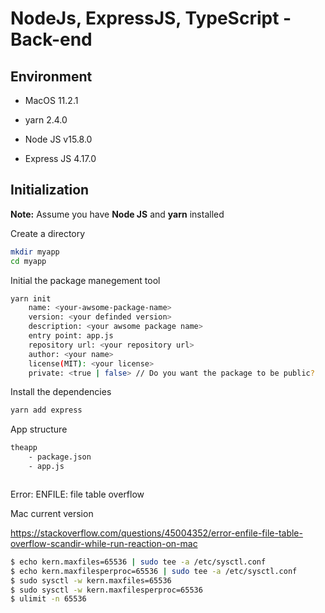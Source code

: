 # NodeJs, ExpressJS, TypeScript - Back-end

## Environment

- MacOS 11.2.1

- yarn 2.4.0

- Node JS v15.8.0

- Express JS 4.17.0

## Initialization

**Note:** Assume you have **Node JS** and **yarn** installed

Create a directory

```bash
mkdir myapp
cd myapp
```

Initial the package manegement tool

```bash
yarn init
    name: <your-awsome-package-name>
    version: <your definded version>
    description: <your awsome package name>
    entry point: app.js
    repository url: <your repository url>
    author: <your name>
    license(MIT): <your license>
    private: <true | false> // Do you want the package to be public?
```

Install the dependencies

```bash
yarn add express
```

App structure

```bash
theapp
    - package.json
    - app.js



```


Error: ENFILE: file table overflow

Mac current version

https://stackoverflow.com/questions/45004352/error-enfile-file-table-overflow-scandir-while-run-reaction-on-mac

```bash
$ echo kern.maxfiles=65536 | sudo tee -a /etc/sysctl.conf
$ echo kern.maxfilesperproc=65536 | sudo tee -a /etc/sysctl.conf
$ sudo sysctl -w kern.maxfiles=65536
$ sudo sysctl -w kern.maxfilesperproc=65536
$ ulimit -n 65536 
```